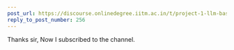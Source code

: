 ```yaml
---
post_url: https://discourse.onlinedegree.iitm.ac.in/t/project-1-llm-based-automation-agent-discussion-thread-tds-jan-2025/164277/257
reply_to_post_number: 256
---
```

Thanks sir, Now I subscribed to the channel.